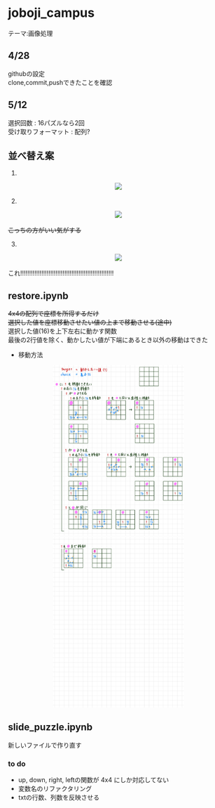 # joboji_campus

テーマ:画像処理

## 4/28
githubの設定  
clone,commit,pushできたことを確認  

## 5/12
選択回数 : 16パズルなら2回  
受け取りフォーマット : 配列?

## 並べ替え案
1. 
<div align="center"><img src="image/案1.jpg" width="300"></div>

2. 
<div align="center"><img src="image/案2.jpg" width="300"></div>

~~こっちの方がいい気がする~~


3. 
<div align="center"><img src="image/案3.jpg" width="300"></div>

これ!!!!!!!!!!!!!!!!!!!!!!!!!!!!!!!!!!!!!!!!!!!!!!!!!!!!!  

## restore.ipynb
~~4x4の配列で座標を所得するだけ~~  
~~選択した値を座標移動させたい値の上まで移動させる(途中)~~  
選択した値(16)を上下左右に動かす関数  
最後の2行値を除く、動かしたい値が下端にあるとき以外の移動はできた  

* 移動方法
<div align="center"><img src="image/移動方法1.jpg" width="300"></div>
<div align="center"><img src="image/移動方法2.jpg" width="300"></div>

## slide_puzzle.ipynb
新しいファイルで作り直す  

### to do
* up, down, right, leftの関数が 4x4 にしか対応してない
* 変数名のリファクタリング
* txtの行数、列数を反映させる

